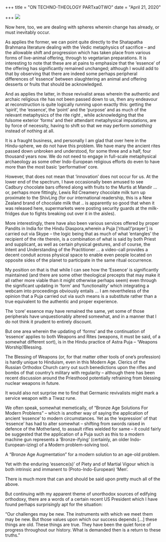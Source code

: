 +++
title = "ON TECHNO-THEOLOGY PARTxa0TWO"
date = "April 21, 2020"

+++
![](https://aryaakasha.files.wordpress.com/2020/04/dqlsx1ux4aat9_x-1.jpg?w=720)

Now here, too, we are dealing with spheres wherein change has already,
or must inevitably occur.

As applies the former, we can point quite directly to the Shatapatha
Brahmana literature dealing with the Vedic metaphysics of sacrifice –
and the allowable shift and progression which has taken place from
various forms of live-animal offering, through to vegetarian
preparations. It is interesting to note that these are at pains to
emphasize that the ‘essence’ of the offering has significantly remained
unchanged; although I would add to that by observing that there are
indeed some perhaps peripheral differences of ‘essence’ between
slaughtering an animal and offering desserts or fruits that should be
acknowledged.

And as applies the latter, in those revivalist areas wherein the
authentic and archaic religious rite has not been passed down to us,
then any endeavour at reconstruction is quite logically running upon
exactly this: getting the ‘spirit’, the ‘essence’, the ‘point’ and the
‘purpose’ and as much of the relevant metaphysics of the rite right ,
while acknowledging that the fulsome exterior ‘forms’ and their
attendant metaphysical imputations, are by force of necessity, having to
shift so that we may perform *something* instead of nothing at all.

It is a fraught business, and personally I am glad that over here in the
Hindu-sphere, we do not have this problem. We have many the ancient
rites passed down unbroken and understood, for some three and a half,
four thousand years now. We do not need to engage in full-scale
metaphysical archaeology as some other Indo-European religious efforts
do even to have more than the most basic ‘performative’ core.

However, that does not mean that ‘innovation’ does not occur for us. At
the lower end of the spectrum, I have occasionally been amused to see
Cadbury chocolate bars offered along with fruits to the Murtis at Mandir
… or, perhaps more fittingly, Lewis Rd Creamery chocolate milk turn up
proximate to the ShivLing (for our international readership, this is a
New Zealand brand of chocolate milk that .. is apparently so good that
when it was released here, supermarkets were posting security guards at
the milk-fridges due to fights breaking out over it in the aisles).

More interestingly, there have also been various services offered by
proper Pandits in India for the Hindu Diaspora,wherein a Puja
\[‘ritual’/’prayer’\] is carried out via Skype – the logic being that as
much of what ‘entangles’ the recipient of the rite therein, is a
combination of what is said by both Priest and supplicant, as well as
certain physical gestures, and of course, the Intent and Understanding
of the Practitioner … a video-call provides a decent conduit across
physical space to enable even people located on opposite sides of the
planet to participate in the same ritual occurrence.

My position on that is that while I can see how the ‘Essence’ is
significantly maintained (and there are some other theological precepts
that may make it all rather more viable than it might otherwise perhaps
seem) even through the significant updating in ‘form’ and
‘functionality’ which integrating a webcam into proceedings obviously
entails … I am nevertheless of the opinion that a Puja carried out via
such means is a substitute rather than a true equivalent to the
authentic and proper experience.

The ‘core’ essence may have remained the same, yet some of those
peripherals have unquestionably altered somewhat, and in a manner that I
do not think it prudent to entirely discount.

But one area wherein the updating of ‘forms’ and the continuation of
‘essence’ applies to both Weapons and Rites (weapons, it must be said,
of a somewhat different sort), is in the Hindu practice of Astra Puja –
‘Weapons Worship’/Blessing.

The Blessing of Weapons (or, for that matter other tools of one’s
profession) is hardly unique to Hinduism, even in this Modern Age.
Clerics of the Russian Orthodox Church carry out such benedictions upon
the rifles and bombs of that country’s military with regularity –
although there has been recent discussion around the Priesthood
potentially refraining from blessing nuclear weapons in future.

It would also not surprise me to find that Germanic revivalists might
mark a service weapon with a Tiwaz rune.

We often speak, somewhat memetically, of “Bronze Age Solutions For
Modern Problems” – which is another way of saying the application of
ancient ‘essence’ to modern circumstances. Yet as the ‘expression’ of
that ‘essence’ has had to alter somewhat – shifting from swords raised
in defence of the Motherland, to assault rifles wielded for same – it
could fairly be suggested that the application of a Puja such as this to
a modern machine gun represents a ‘Bronze-ifying’ (certainly, an older
Indo-European-izing) of a Modern problem-solving tool.

A “Bronze Age Augmentation” for a modern solution to an age-old problem.

Yet with the enduring ‘essence(s)’ of Piety and of Martial Vigour which
is both intrinsic and immanent to (Proto-Indo-European) ‘Men’.

There is much more that can and should be said upon pretty much all of
the above.

But continuing with my apparent theme of unorthodox sources of edifying
orthodoxy, there are a words of a certain recent US President which I
have found perhaps surprisingly apt for the situation:

“Our challenges may be new. The instruments with which we meet them may
be new. But those values upon which our success depends \[…\] these
things are old. These things are true. They have been the quiet force of
progress throughout our history. What is demanded then is a return to
these truths.”
